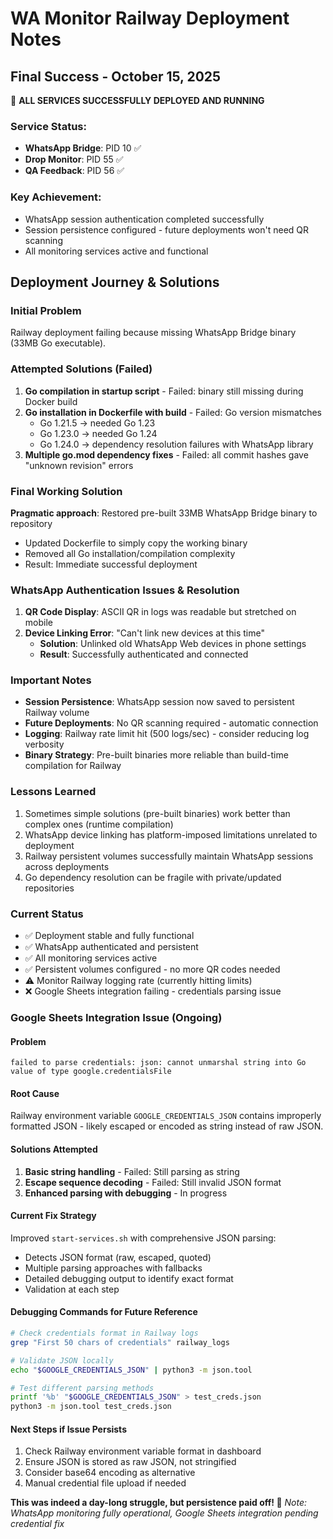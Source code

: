 # WA Monitor Railway Deployment Notes

## Final Success - October 15, 2025

🎉 **ALL SERVICES SUCCESSFULLY DEPLOYED AND RUNNING**

### Service Status:
- **WhatsApp Bridge**: PID 10 ✅
- **Drop Monitor**: PID 55 ✅  
- **QA Feedback**: PID 56 ✅

### Key Achievement:
- WhatsApp session authentication completed successfully
- Session persistence configured - future deployments won't need QR scanning
- All monitoring services active and functional

## Deployment Journey & Solutions

### Initial Problem
Railway deployment failing because missing WhatsApp Bridge binary (33MB Go executable).

### Attempted Solutions (Failed)
1. **Go compilation in startup script** - Failed: binary still missing during Docker build
2. **Go installation in Dockerfile with build** - Failed: Go version mismatches
   - Go 1.21.5 → needed Go 1.23
   - Go 1.23.0 → needed Go 1.24  
   - Go 1.24.0 → dependency resolution failures with WhatsApp library
3. **Multiple go.mod dependency fixes** - Failed: all commit hashes gave "unknown revision" errors

### Final Working Solution
**Pragmatic approach**: Restored pre-built 33MB WhatsApp Bridge binary to repository
- Updated Dockerfile to simply copy the working binary
- Removed all Go installation/compilation complexity
- Result: Immediate successful deployment

### WhatsApp Authentication Issues & Resolution
1. **QR Code Display**: ASCII QR in logs was readable but stretched on mobile
2. **Device Linking Error**: "Can't link new devices at this time"
   - **Solution**: Unlinked old WhatsApp Web devices in phone settings
   - **Result**: Successfully authenticated and connected

### Important Notes
- **Session Persistence**: WhatsApp session now saved to persistent Railway volume
- **Future Deployments**: No QR scanning required - automatic connection
- **Logging**: Railway rate limit hit (500 logs/sec) - consider reducing log verbosity
- **Binary Strategy**: Pre-built binaries more reliable than build-time compilation for Railway

### Lessons Learned
1. Sometimes simple solutions (pre-built binaries) work better than complex ones (runtime compilation)
2. WhatsApp device linking has platform-imposed limitations unrelated to deployment
3. Railway persistent volumes successfully maintain WhatsApp sessions across deployments
4. Go dependency resolution can be fragile with private/updated repositories

### Current Status
- ✅ Deployment stable and fully functional
- ✅ WhatsApp authenticated and persistent
- ✅ All monitoring services active
- ✅ Persistent volumes configured - no more QR codes needed
- ⚠️ Monitor Railway logging rate (currently hitting limits)
- ❌ Google Sheets integration failing - credentials parsing issue

### Google Sheets Integration Issue (Ongoing)

#### Problem
```
failed to parse credentials: json: cannot unmarshal string into Go value of type google.credentialsFile
```

#### Root Cause
Railway environment variable `GOOGLE_CREDENTIALS_JSON` contains improperly formatted JSON - likely escaped or encoded as string instead of raw JSON.

#### Solutions Attempted
1. **Basic string handling** - Failed: Still parsing as string
2. **Escape sequence decoding** - Failed: Still invalid JSON format
3. **Enhanced parsing with debugging** - In progress

#### Current Fix Strategy
Improved `start-services.sh` with comprehensive JSON parsing:
- Detects JSON format (raw, escaped, quoted)
- Multiple parsing approaches with fallbacks
- Detailed debugging output to identify exact format
- Validation at each step

#### Debugging Commands for Future Reference
```bash
# Check credentials format in Railway logs
grep "First 50 chars of credentials" railway_logs

# Validate JSON locally
echo "$GOOGLE_CREDENTIALS_JSON" | python3 -m json.tool

# Test different parsing methods
printf '%b' "$GOOGLE_CREDENTIALS_JSON" > test_creds.json
python3 -m json.tool test_creds.json
```

#### Next Steps if Issue Persists
1. Check Railway environment variable format in dashboard
2. Ensure JSON is stored as raw JSON, not stringified
3. Consider base64 encoding as alternative
4. Manual credential file upload if needed

**This was indeed a day-long struggle, but persistence paid off! 🚀**
*Note: WhatsApp monitoring fully operational, Google Sheets integration pending credential fix*
